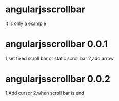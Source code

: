 # angularjsscrollbar
It is only a example 
# angularjsscrollbar 0.0.1
1,set fixed scroll bar or static scroll bar
2,add arrow
# angularjsscrollbar 0.0.2
1,Add cursor 
2,when scroll bar is end